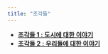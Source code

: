 ```yaml
---
title: "조각들"
---
```


<div class="grid cards" markdown>

-   [__조각들 1 :  도시에 대한 이야기__](./1/index.md)
-   [__조각들 2 :  우리들에 대한 이야기__](./2/index.md)

</div>